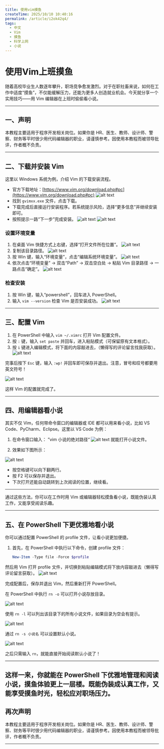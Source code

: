 ```yaml
---
title: 使用vim摸鱼
createTime: 2025/10/10 10:40:16
permalink: /article/i2ok42q4/
tags:
  - 中文
  - Vim
  - 摸鱼
  - 科学上网
  - 小说
---
```

# 使用Vim上班摸鱼

随着高校毕业生人数逐年攀升，职场竞争愈发激烈。对于在职社畜来说，如何在工作中适度“摸鱼”，不仅能缓解压力，还能为更多人创造就业机会。今天就分享一个实用技巧——用 Vim 编辑器在上班时偷偷看小说。

---

## 一、声明

本教程主要适用于程序开发相关岗位。如果你是 HR、医生、教师、设计师、警察、财务等平时很少用代码编辑器的职业，请谨慎参考。因使用本教程而被领导批评，作者概不负责。

---

## 二、下载并安装 Vim

这里以 Windows 系统为例，介绍 Vim 的下载安装流程。

- 官方下载地址：[https://www.vim.org/download.php#pc](https://www.vim.org/download.php#pc)
![alt text](images/使用vim摸鱼/image.png)
- 找到 `gvimxx.exe` 文件，点击下载。
- 下载完成后直接运行安装程序。若系统提示风险，选择“更多信息”并继续安装即可。
- 按照提示一路“下一步”完成安装。
![alt text](images/使用vim摸鱼/image-1.png)
![alt text](images/使用vim摸鱼/image-2.png)

### 设置环境变量

1. 在桌面 Vim 快捷方式上右键，选择“打开文件所在位置”。
![alt text](images/使用vim摸鱼/image-3.png)
2. 复制该目录路径。
![alt text](images/使用vim摸鱼/image-4.png)
3. 按 Win 键，输入“环境变量”，点击“编辑系统环境变量”。
![alt text](images/使用vim摸鱼/image-5.png)
4. 依次点击“环境变量” → 双击“Path” → 双击空白处 → 粘贴 Vim 目录路径 → 一路点击“确定”。
![alt text](images/使用vim摸鱼/image-6.png)

### 检查安装

1. 按 Win 键，输入“powershell”，回车进入 PowerShell。
2. 输入 `vim --version` 检查 Vim 是否安装成功。
![alt text](images/使用vim摸鱼/image-7.png)

---

## 三、配置 Vim

1. 在 PowerShell 中输入 `vim ~/.vimrc` 打开 Vim 配置文件。
2. 按 `:` 键，输入 `set paste` 并回车，进入粘贴模式（可保留原有文本格式）。
3. 按 `i` 键进入编辑模式，将下面的内容敲进去，（懒得写的评论留言找我获取）。
![alt text](images/使用vim摸鱼/image-8.png)


完事后按下 `Esc` 键，输入 `:wp!` 并回车即可保存并退出。注意，冒号和叹号都要用英文符号！

![alt text](images/使用vim摸鱼/image-9.png)

这样 Vim 的配置就完成了。

---

## 四、用编辑器看小说

其实不仅 Vim，任何带命令窗口的编辑器或 IDE 都可以用来看小说，比如 VS Code、PyCharm、Eclipse。这里以 VS Code 为例：

1. 在命令窗口输入： ”vim 小说的绝对路径“
![alt text](images/使用vim摸鱼/image-10.png)
就能打开小说文件。

2. 效果如下图所示：

![alt text](images/使用vim摸鱼/image-10.png)

- 按空格键可以向下翻两行。
- 按 F2 可以保存并退出。
- 下次打开还能自动跳转到上次阅读的位置，继续看。

---

通过这些方法，你可以在工作时用 Vim 或编辑器轻松摸鱼看小说，既能伪装认真工作，又能享受阅读乐趣。

---
## 五、在 PowerShell 下更优雅地看小说

你可以通过配置 PowerShell 的 profile 文件，让看小说更加便捷。

1. 首先，在 PowerShell 中执行以下命令，创建 profile 文件：

   ```powershell
   New-Item -Type file -Force $profile
然后用 Vim 打开 profile 文件，并切换到粘贴编辑模式将下放内容敲进去（懒得写评论留言获取）。
![alt text](images/使用vim摸鱼/image-11.png)

完成配置后，保存并退出 Vim，然后重新打开 PowerShell。

在 PowerShell 中执行 `rn -o` 可以打开小说存放目录。

![alt text](images/使用vim摸鱼/image-12.png)

使用 `rn -l` 可以列出该目录下的所有小说文件，如果目录为空会有提示。

![alt text](images/使用vim摸鱼/image-13.png)

通过 `rn -s 小说名` 可以设置默认小说。

![alt text](images/使用vim摸鱼/image-14.png)

之后只需输入 `rn`，就能直接开始阅读默认小说了！

---

这样一来，你就能在 PowerShell 下优雅地管理和阅读小说，摸鱼体验更上一层楼。既能伪装成认真工作，又能享受摸鱼时光，轻松应对职场压力。
---
## 再次声明

本教程主要适用于程序开发相关岗位。如果你是 HR、医生、教师、设计师、警察、财务等平时很少用代码编辑器的职业，请谨慎参考。因使用本教程而被领导批评，作者概不负责。

---